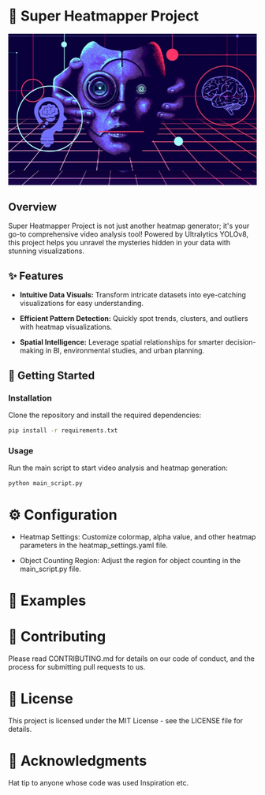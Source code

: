 # 🚀 Super Heatmapper Project

![Project Logo](logo.jpg)

## Overview

Super Heatmapper Project is not just another heatmap generator; it's your go-to comprehensive video analysis tool! Powered by Ultralytics YOLOv8, this project helps you unravel the mysteries hidden in your data with stunning visualizations.

## ✨ Features

- **Intuitive Data Visuals:** Transform intricate datasets into eye-catching visualizations for easy understanding.

- **Efficient Pattern Detection:** Quickly spot trends, clusters, and outliers with heatmap visualizations.

- **Spatial Intelligence:** Leverage spatial relationships for smarter decision-making in BI, environmental studies, and urban planning.

## 🚀 Getting Started

### Installation

Clone the repository and install the required dependencies:

```bash
pip install -r requirements.txt

```

### Usage

Run the main script to start video analysis and heatmap generation:

```bash
python main_script.py
```

# ⚙️ Configuration

- Heatmap Settings: Customize colormap, alpha value, and other heatmap parameters in the heatmap_settings.yaml file.

- Object Counting Region: Adjust the region for object counting in the main_script.py file.


# 🌈 Examples



# 🤝 Contributing

Please read CONTRIBUTING.md for details on our code of conduct, and the process for submitting pull requests to us.

# 📄 License
This project is licensed under the MIT License - see the LICENSE file for details.

# 🙌 Acknowledgments
Hat tip to anyone whose code was used
Inspiration
etc.
